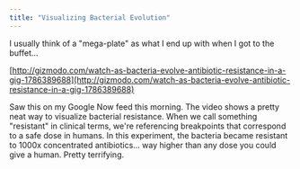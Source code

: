 ```yaml
---
title: "Visualizing Bacterial Evolution"
---
```


I usually think of a "mega-plate" as what I end up with when I got to the
buffet...  

[http://gizmodo.com/watch-as-bacteria-evolve-antibiotic-resistance-in-a-gig-1786389688](http://gizmodo.com/watch-as-bacteria-evolve-antibiotic-resistance-in-a-gig-1786389688)  
  
Saw this on my Google Now feed this morning. The video shows a pretty neat way
to visualize bacterial resistance. When we call something "resistant" in
clinical terms, we're referencing breakpoints that correspond to a safe dose in
humans. In this experiment, the bacteria became resistant to 1000x concentrated
antibiotics... way higher than any dose you could give a human. Pretty
terrifying.



